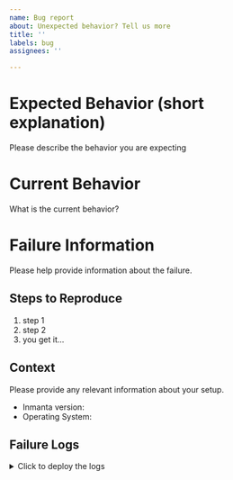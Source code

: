 ```yaml
---
name: Bug report
about: Unexpected behavior? Tell us more
title: ''
labels: bug
assignees: ''

---
```


# Expected Behavior (short explanation)

Please describe the behavior you are expecting

# Current Behavior

What is the current behavior?

# Failure Information

Please help provide information about the failure.

## Steps to Reproduce

1. step 1
2. step 2
3. you get it...

## Context

Please provide any relevant information about your setup. 

* Inmanta version:
* Operating System:

## Failure Logs
<details>
<summary>Click to deploy the logs</summary>

```
Enter the logs here
```

</details>